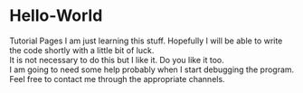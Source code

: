 # Hello-World
Tutorial Pages
I am just learning this stuff.  Hopefully I will be able to write the code shortly with a little bit of luck.  
It is not necessary to do this but I like it.  Do you like it too.  
I am going to need some help probably when I start debugging the program.  
Feel free to contact me through the appropriate channels.
